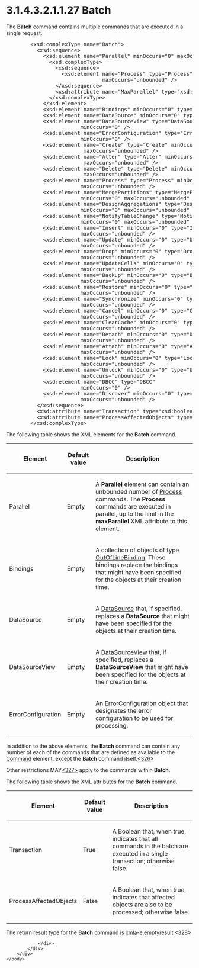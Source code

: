 <html dir="LTR" xmlns:mshelp="http://msdn.microsoft.com/mshelp" xmlns:ddue="http://ddue.schemas.microsoft.com/authoring/2003/5" xmlns:xlink="http://www.w3.org/1999/xlink" xmlns:tool="http://www.microsoft.com/tooltip">
    <head>
        <meta http-equiv="Content-Type" content="text/html; CHARSET=utf-8"></meta>
        <meta name="save" content="history"></meta>
        <title>3.1.4.3.2.1.1.27 Batch</title>
        <xml>
            <mshelp:toctitle title="3.1.4.3.2.1.1.27 Batch"></mshelp:toctitle>
            <mshelp:rltitle title="[MS-SSAS]: Batch"></mshelp:rltitle>
            <mshelp:keyword index="A" term="da0ff75f-5c7a-449b-ab2f-c0b00403642b"></mshelp:keyword>
            <mshelp:attr name="DCSext.ContentType" value="open specification"></mshelp:attr>
            <mshelp:attr name="AssetID" value="da0ff75f-5c7a-449b-ab2f-c0b00403642b"></mshelp:attr>
            <mshelp:attr name="TopicType" value="kbRef"></mshelp:attr>
            <mshelp:attr name="DCSext.Title" value="[MS-SSAS]: Batch" />
        </xml>
    </head>
    <body>
        <div id="header">
            <h1 class="heading">3.1.4.3.2.1.1.27 Batch</h1>
        </div>
        <div id="mainSection">
            <div id="mainBody">
                <div id="allHistory" class="saveHistory"></div>
                <div id="sectionSection0" class="section" name="collapseableSection">
                    

<p>The <b>Batch</b> command contains multiple commands that are
executed in a single request.</p>

<dl>
<dd>
<div><pre>   &lt;xsd:complexType name=&quot;Batch&quot;&gt;
     &lt;xsd:sequence&gt;
       &lt;xsd:element name=&quot;Parallel&quot; minOccurs=&quot;0&quot; maxOccurs=&quot;unbounded&quot; &gt;
         &lt;xsd:complexType&gt;
           &lt;xsd:sequence&gt;
             &lt;xsd:element name=&quot;Process&quot; type=&quot;Process&quot; minOccurs=&quot;0&quot;
                          maxOccurs=&quot;unbounded&quot; /&gt;
           &lt;/xsd:sequence&gt;
           &lt;xsd:attribute name=&quot;MaxParallel&quot; type=&quot;xsd:int&quot;  default=&quot;0&quot; /&gt;
         &lt;/xsd:complexType&gt;
       &lt;/xsd:element&gt;
       &lt;xsd:element name=&quot;Bindings&quot; minOccurs=&quot;0&quot; type=&quot;OutOfLineBinding&quot; /&gt;
       &lt;xsd:element name=&quot;DataSource&quot; minOccurs=&quot;0&quot; type=&quot;DataSource&quot; /&gt;
       &lt;xsd:element name=&quot;DataSourceView&quot; type=&quot;DataSourceView&quot;
                   minOccurs=&quot;0&quot; /&gt;
       &lt;xsd:element name=&quot;ErrorConfiguration&quot; type=&quot;ErrorConfiguration&quot;
                   minOccurs=&quot;0&quot; /&gt;
       &lt;xsd:element name=&quot;Create&quot; type=&quot;Create&quot; minOccurs=&quot;0&quot;
                    maxOccurs=&quot;unbounded&quot; /&gt;
       &lt;xsd:element name=&quot;Alter&quot; type=&quot;Alter&quot; minOccurs=&quot;0&quot;
                    maxOccurs=&quot;unbounded&quot; /&gt;
       &lt;xsd:element name=&quot;Delete&quot; type=&quot;Delete&quot; minOccurs=&quot;0&quot;
                    maxOccurs=&quot;unbounded&quot; /&gt;
       &lt;xsd:element name=&quot;Process&quot; type=&quot;Process&quot; minOccurs=&quot;0&quot;
                   maxOccurs=&quot;unbounded&quot; /&gt;
       &lt;xsd:element name=&quot;MergePartitions&quot; type=&quot;MergePartitions&quot;
                   minOccurs=&quot;0&quot; maxOccurs=&quot;unbounded&quot; /&gt;
       &lt;xsd:element name=&quot;DesignAggregations&quot; type=&quot;DesignAggregations&quot;
                   minOccurs=&quot;0&quot; maxOccurs=&quot;unbounded&quot; /&gt;
       &lt;xsd:element name=&quot;NotifyTableChange&quot; type=&quot;NotifyTableChange&quot;
                   minOccurs=&quot;0&quot; maxOccurs=&quot;unbounded&quot; /&gt;
       &lt;xsd:element name=&quot;Insert&quot; minOccurs=&quot;0&quot; type=&quot;Insert&quot;
                   maxOccurs=&quot;unbounded&quot; /&gt;
       &lt;xsd:element name=&quot;Update&quot; minOccurs=&quot;0&quot; type=&quot;Update&quot;
                   maxOccurs=&quot;unbounded&quot; /&gt;
       &lt;xsd:element name=&quot;Drop&quot; minOccurs=&quot;0&quot; type=&quot;Drop&quot;
                   maxOccurs=&quot;unbounded&quot; /&gt;
       &lt;xsd:element name=&quot;UpdateCells&quot; minOccurs=&quot;0&quot; type=&quot;UpdateCells&quot;
                   maxOccurs=&quot;unbounded&quot; /&gt;
       &lt;xsd:element name=&quot;Backup&quot; minOccurs=&quot;0&quot; type=&quot;Backup&quot;
                   maxOccurs=&quot;unbounded&quot; /&gt;
       &lt;xsd:element name=&quot;Restore&quot; minOccurs=&quot;0&quot; type=&quot;Restore&quot;
                   maxOccurs=&quot;unbounded&quot; /&gt;
       &lt;xsd:element name=&quot;Synchronize&quot; minOccurs=&quot;0&quot; type=&quot;Synchronize&quot;
                   maxOccurs=&quot;unbounded&quot; /&gt;
       &lt;xsd:element name=&quot;Cancel&quot; minOccurs=&quot;0&quot; type=&quot;Cancel&quot;
                   maxOccurs=&quot;unbounded&quot; /&gt;
       &lt;xsd:element name=&quot;ClearCache&quot; minOccurs=&quot;0&quot; type=&quot;ClearCache&quot;
                   maxOccurs=&quot;unbounded&quot; /&gt;
       &lt;xsd:element name=&quot;Detach&quot; minOccurs=&quot;0&quot; type=&quot;Detach&quot;
                   maxOccurs=&quot;unbounded&quot; /&gt;
       &lt;xsd:element name=&quot;Attach&quot; minOccurs=&quot;0&quot; type=&quot;Attach&quot;
                   maxOccurs=&quot;unbounded&quot; /&gt;
       &lt;xsd:element name=&quot;Lock&quot; minOccurs=&quot;0&quot; type=&quot;Lock&quot;
                   maxOccurs=&quot;unbounded&quot; /&gt;
       &lt;xsd:element name=&quot;Unlock&quot; minOccurs=&quot;0&quot; type=&quot;Unlock&quot;
                   maxOccurs=&quot;unbounded&quot; /&gt;
       &lt;xsd:element name=&quot;DBCC&quot; type=&quot;DBCC&quot; 
                   minOccurs=&quot;0&quot; /&gt;
       &lt;xsd:element name=&quot;Discover&quot; minOccurs=&quot;0&quot; type=&quot;Discover&quot;
                   maxOccurs=&quot;unbounded&quot; /&gt;
     &lt;/xsd:sequence&gt;
     &lt;xsd:attribute name=&quot;Transaction&quot; type=&quot;xsd:boolean&quot; /&gt;
     &lt;xsd:attribute name=&quot;ProcessAffectedObjects&quot; type=&quot;xsd:boolean&quot; /&gt;
   &lt;/xsd:complexType&gt;
</pre></div>
</dd></dl>

<p>The following table shows the XML elements for the <b>Batch</b>
command.</p>

<table>
 <thead>
  <tr>
   <th>
   <p>Element</p>
   </th>
   <th>
   <p>Default value</p>
   </th>
   <th>
   <p>Description</p>
   </th>
  </tr>
 </thead>
 <tr>
  <td>
  <p>Parallel</p>
  </td>
  <td>
  <p>Empty</p>
  </td>
  <td>
  <p>A <b>Parallel</b> element can contain an unbounded
  number of <a href="d882c46a-40c9-42bf-9eb7-882ff057428c.htm">Process</a>
  commands. The <b>Process</b> commands are executed in parallel, up to the
  limit in the <b>maxParallel</b> XML attribute to this element.</p>
  </td>
 </tr>
 <tr>
  <td>
  <p>Bindings</p>
  </td>
  <td>
  <p>Empty</p>
  </td>
  <td>
  <p>A collection of objects of type <a href="9bd87094-14e4-42e0-af85-1c4ae8a85204.htm">OutOfLineBinding</a>. These
  bindings replace the bindings that might have been specified for the objects
  at their creation time.</p>
  </td>
 </tr>
 <tr>
  <td>
  <p>DataSource</p>
  </td>
  <td>
  <p>Empty</p>
  </td>
  <td>
  <p>A <a href="3923a7c5-6a41-444a-ac09-a04db51cd739.htm">DataSource</a>
  that, if specified, replaces a <b>DataSource</b> that might have been
  specified for the objects at their creation time.</p>
  </td>
 </tr>
 <tr>
  <td>
  <p>DataSourceView</p>
  </td>
  <td>
  <p>Empty</p>
  </td>
  <td>
  <p>A <a href="31069e1b-d650-4664-b987-908589f2e7f3.htm">DataSourceView</a>
  that, if specified, replaces a <b>DataSourceView</b> that might have been
  specified for the objects at their creation time.</p>
  </td>
 </tr>
 <tr>
  <td>
  <p>ErrorConfiguration</p>
  </td>
  <td>
  <p>Empty</p>
  </td>
  <td>
  <p>An <a href="50ae7e06-d761-46d1-b7fc-d14c7e838890.htm">ErrorConfiguration</a>
  object that designates the error configuration to be used for processing.</p>
  </td>
 </tr>
</table>

<p>In addition to the above elements, the <b>Batch</b> command
can contain any number of each of the commands that are defined as available to
the <a href="34caed3b-4fdd-4095-b389-7a124dd8270d.htm">Command</a> element,
except the <b>Batch</b> command itself.<a id="Appendix_A_Target_326"></a><a href="b9ac4859-2662-44ca-b131-9addd8b953dc.htm#Appendix_A_326" aria-label="Product behavior note 326">&lt;326&gt;</a></p>

<p>Other restrictions MAY<a id="Appendix_A_Target_327"></a><a href="b9ac4859-2662-44ca-b131-9addd8b953dc.htm#Appendix_A_327" aria-label="Product behavior note 327">&lt;327&gt;</a> apply
to the commands within <b>Batch</b>.</p>

<p>The following table shows the XML attributes for the <b>Batch</b>
command.</p>

<table>
 <thead>
  <tr>
   <th>
   <p>Element</p>
   </th>
   <th>
   <p>Default value</p>
   </th>
   <th>
   <p>Description</p>
   </th>
  </tr>
 </thead>
 <tr>
  <td>
  <p>Transaction</p>
  </td>
  <td>
  <p>True</p>
  </td>
  <td>
  <p>A Boolean that, when true, indicates that all commands
  in the batch are executed in a single transaction; otherwise false.</p>
  </td>
 </tr>
 <tr>
  <td>
  <p>ProcessAffectedObjects</p>
  </td>
  <td>
  <p>False</p>
  </td>
  <td>
  <p>A Boolean that, when true, indicates that affected
  objects are also to be processed; otherwise false.</p>
  </td>
 </tr>
</table>

<p>The return result type for the <b>Batch</b> command is <a href="e2751688-2c1a-479c-85b4-54bb909183aa.htm">xmla-e:emptyresult</a>.<a id="Appendix_A_Target_328"></a><a href="b9ac4859-2662-44ca-b131-9addd8b953dc.htm#Appendix_A_328" aria-label="Product behavior note 328">&lt;328&gt;</a></p>


                </div>
            </div>
        </div>
    </body>
</html>